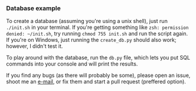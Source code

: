 ### Database example

To create a database (assuming you're using a unix shell), just run `./init.sh` in your terminal. If you're getting something like `zsh: permission denied: ~/init.sh`, try running `chmod 755 init.sh` and run the script again. If you're on Windows, just running the `create_db.py` should also work; however, I didn't test it.

To play around with the database, run the `db.py` file, which lets you put SQL commands into your console and will print the results.

If you find any bugs (as there will probably be some), please open an issue, shoot me an [e-mail](v.carl@campus.tu-berlin.de), or fix them and start a pull request (preffered option).
